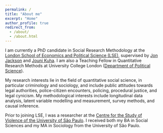 ```yaml
---
permalink: /
title: "About me"
excerpt: "Home"
author_profile: true
redirect_from: 
  - /about/
  - /about.html
---
```


I am currently a PhD candidate in Social Research Methodology at the [London School of Economics and Political Science (LSE)](http://www.lse.ac.uk/methodology), supervised by [Jon Jackson](http://www.lse.ac.uk/Methodology/People/Academic-Staff/Jonathan-Jackson/Jonathan-Jackson) and [Jouni Kuha](http://www.lse.ac.uk/Statistics/People/Dr-Jouni-Kuha). I am also a Teaching Fellow in Quantitative Research Methods at University College London ([Department of Political Science](https://www.ucl.ac.uk/political-science)).

My research interests lie in the field of quantitative social science, in particular criminology and sociology, and include public attitudes towards legal authorities, police-citizen encounters, policing, procedural justice, and legal cynicism. My methodological interests include longitudinal data analysis, latent variable modelling and measurement, survey methods, and causal inference.

Prior to joining LSE, I was a researcher at the [Centre for the Study of Violence of the University of São Paulo](http://english.nevusp.org). I received both my BA in Social Sciences and my MA in Sociology from the University of São Paulo.


